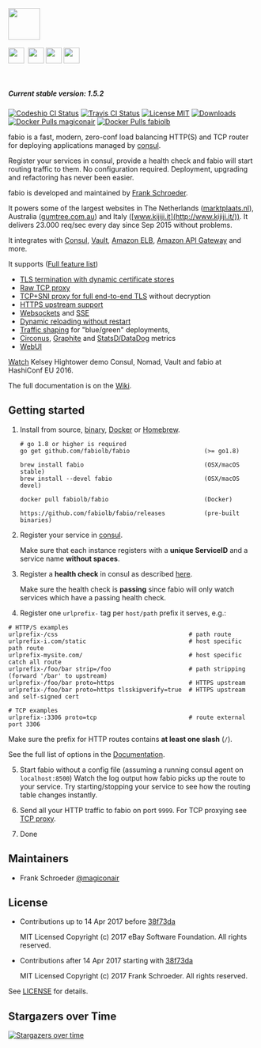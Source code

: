 <div>
  <div style="width: 50%; height: 64px;">
    <img src="https://cdn.rawgit.com/fabiolb/fabio/015e999/fabio.svg" height="64"/>
  </div>
  <div style="width: 50%; height: 64px; margin-top: 16px;">
    <a href="http://ebay.github.io/"><img src="https://cdn.rawgit.com/fabiolb/fabio/7a02e1f/ebay.png" height="32" style="padding-right: 4px"/></a>
    <a href="http://www.ebayclassifiedsgroup.com"><img src="https://cdn.rawgit.com/fabiolb/fabio/7a02e1f/ecg.png" height="32"/></a>
    <a href="http://www.mytaxi.de"><img src="https://cdn.rawgit.com/fabiolb/fabio/7a02e1f/mytaxi.png" height="32"/></a>
    <a href="http://www.classmarkets.com"><img src="https://cdn.rawgit.com/fabiolb/fabio/7a02e1f/classmarkets.png" height="32"/></a>
  </div>
</div>

##### Current stable version: 1.5.2

[![Codeship CI Status](https://codeship.com/projects/3e8307d0-2426-0135-1183-6e6f38f65fc4/status?branch=master)](https://app.codeship.com/projects/222209)
[![Travis CI Status](https://travis-ci.org/fabiolb/fabio.svg?branch=master)](https://travis-ci.org/fabiolb/fabio)
[![License MIT](https://img.shields.io/badge/license-MIT-blue.svg)](https://raw.githubusercontent.com/fabiolb/fabio/master/LICENSE)
[![Downloads](https://img.shields.io/github/downloads/fabiolb/fabio/total.svg)](https://github.com/fabiolb/fabio/releases)
[![Docker Pulls magiconair](https://img.shields.io/docker/pulls/magiconair/fabio.svg?label=docker+pulls+magiconair)](https://hub.docker.com/r/magiconair/fabio/)
[![Docker Pulls fabiolb](https://img.shields.io/docker/pulls/fabiolb/fabio.svg?label=docker+pulls+fabiolb)](https://hub.docker.com/r/fabiolb/fabio/)

fabio is a fast, modern, zero-conf load balancing HTTP(S) and TCP router
for deploying applications managed by [consul](https://consul.io/).

Register your services in consul, provide a health check and fabio will start
routing traffic to them. No configuration required. Deployment, upgrading and
refactoring has never been easier.

fabio is developed and maintained by [Frank Schroeder](https://twitter.com/magiconair).

It powers some of the largest websites in
The Netherlands ([marktplaats.nl](http://www.marktplaats.nl/)),
Australia ([gumtree.com.au](http://www.gumtree.com.au))
and Italy ([www.kijiji.it](http://www.kijiji.it/)).
It delivers 23.000 req/sec every day since Sep 2015 without problems.

It integrates with
[Consul](https://consul.io/),
[Vault](https://vaultproject.io/),
[Amazon ELB](https://aws.amazon.com/elasticloadbalancing),
[Amazon API Gateway](https://aws.amazon.com/api-gateway/)
and more.

It supports ([Full feature list](https://github.com/fabiolb/fabio/wiki/Features))

* [TLS termination with dynamic certificate stores](https://github.com/fabiolb/fabio/wiki/Features#certificate-stores)
* [Raw TCP proxy](https://github.com/fabiolb/fabio/wiki/Features#tcp-proxy-support)
* [TCP+SNI proxy for full end-to-end TLS](https://github.com/fabiolb/fabio/wiki/Features#tcpsni-proxy-support) without decryption
* [HTTPS upstream support](https://github.com/fabiolb/fabio/wiki/Features#https-upstream-support)
* [Websockets](https://github.com/fabiolb/fabio/wiki/Features#websocket-support) and
  [SSE](https://github.com/fabiolb/fabio/wiki/Features#sse---server-sent-events)
* [Dynamic reloading without restart](https://github.com/fabiolb/fabio/wiki/Features#dynamic-reloading)
* [Traffic shaping](https://github.com/fabiolb/fabio/wiki/Features#traffic-shaping) for "blue/green" deployments,
* [Circonus](https://github.com/fabiolb/fabio/wiki/Features#metrics-support),
  [Graphite](https://github.com/fabiolb/fabio/wiki/Features#metrics-support) and
  [StatsD/DataDog](https://github.com/fabiolb/fabio/wiki/Features#metrics-support) metrics
* [WebUI](https://github.com/fabiolb/fabio/wiki/Features#web-ui)

[Watch](https://www.youtube.com/watch?v=gf43TcWjBrE&list=PL81sUbsFNc5b-Gd59Lpz7BW0eHJBt0GvE&index=1)
Kelsey Hightower demo Consul, Nomad, Vault and fabio at HashiConf EU 2016.

The full documentation is on the [Wiki](https://github.com/fabiolb/fabio/wiki).

## Getting started

1. Install from source, [binary](https://github.com/fabiolb/fabio/releases),
   [Docker](https://hub.docker.com/r/fabiolb/fabio/) or [Homebrew](http://brew.sh).
    ```shell
	# go 1.8 or higher is required
    go get github.com/fabiolb/fabio                     (>= go1.8)

    brew install fabio                                  (OSX/macOS stable)
    brew install --devel fabio                          (OSX/macOS devel)

    docker pull fabiolb/fabio                           (Docker)

    https://github.com/fabiolb/fabio/releases           (pre-built binaries)
    ```

2. Register your service in [consul](https://consul.io/).

   Make sure that each instance registers with a **unique ServiceID** and a service name **without spaces**.

3. Register a **health check** in consul as described [here](https://consul.io/docs/agent/checks.html).

   Make sure the health check is **passing** since fabio will only watch services
   which have a passing health check.

4. Register one `urlprefix-` tag per `host/path` prefix it serves, e.g.:

```
# HTTP/S examples
urlprefix-/css                                     # path route
urlprefix-i.com/static                             # host specific path route
urlprefix-mysite.com/                              # host specific catch all route
urlprefix-/foo/bar strip=/foo                      # path stripping (forward '/bar' to upstream)
urlprefix-/foo/bar proto=https                     # HTTPS upstream
urlprefix-/foo/bar proto=https tlsskipverify=true  # HTTPS upstream and self-signed cert

# TCP examples
urlprefix-:3306 proto=tcp                          # route external port 3306
```

   Make sure the prefix for HTTP routes contains **at least one slash** (`/`).

   See the full list of options in the [Documentation](https://github.com/fabiolb/fabio/wiki/Routing#config-language).

5. Start fabio without a config file (assuming a running consul agent on `localhost:8500`)
   Watch the log output how fabio picks up the route to your service.
   Try starting/stopping your service to see how the routing table changes instantly.

6. Send all your HTTP traffic to fabio on port `9999`.
   For TCP proxying see [TCP proxy](https://github.com/fabiolb/fabio/wiki/Features#tcp-proxy-support).

7. Done

## Maintainers

* Frank Schroeder [@magiconair](https://twitter.com/magiconair)

## License

* Contributions up to 14 Apr 2017 before [38f73da](https://github.com/fabiolb/fabio/commit/38f73da6413b68fed1631101ac1d0b79a2fac870)

  MIT Licensed
  Copyright (c) 2017 eBay Software Foundation. All rights reserved.

* Contributions after 14 Apr 2017 starting with  [38f73da](https://github.com/fabiolb/fabio/commit/38f73da6413b68fed1631101ac1d0b79a2fac870)

  MIT Licensed
  Copyright (c) 2017 Frank Schroeder. All rights reserved.

See [LICENSE](https://github.com/fabiolb/fabio/blob/master/LICENSE) for details.

## Stargazers over Time

[![Stargazers over time](https://starcharts.herokuapp.com/fabiolb/fabio.svg)](https://starcharts.herokuapp.com/fabiolb/fabio)
